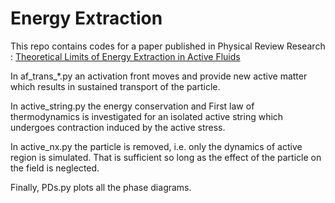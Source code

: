 # Energy Extraction
This repo contains codes for a paper published in Physical Review Research : [Theoretical Limits of Energy Extraction in Active Fluids](https://journals.aps.org/prresearch/abstract/10.1103/PhysRevResearch.6.023195)

In af_trans_*.py an activation front moves and provide new active matter which results in sustained transport of the particle. 

In active_string.py the energy conservation and First law of thermodynamics is investigated for an isolated active string which undergoes contraction induced by the active stress.

In active_nx.py the particle is removed, i.e. only the dynamics of active region is simulated. That is sufficient so long as the effect of the particle on the field is neglected.

Finally, PDs.py plots all the phase diagrams. 



